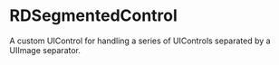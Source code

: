 RDSegmentedControl
==================

A custom UIControl for handling a series of UIControls separated by a UIImage separator.